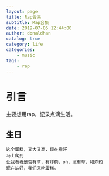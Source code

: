 ```yaml
---
layout: page
title: Rap合集
subtitle: Rap合集
date: 2019-07-05 12:44:00
author: donaldhan
catalog: true
category: life
categories:
    - music
tags:
    - rap
---
```


# 引言
主要想用rap，记录点滴生活。




## 生日

```
这个蛋糕，又大又高，现在看好
马上爬到
让我看看是否有草，有炸药，oh，没有草，和炸药
现在站好，我们来吃蛋糕。
```

